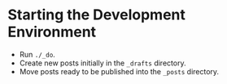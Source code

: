 Starting the Development Environment
====================================

 - Run `./_do`.
 - Create new posts initially in the `_drafts` directory.
 - Move posts ready to be published into the `_posts` directory.
